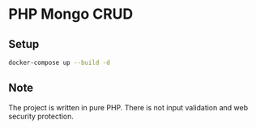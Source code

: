 # PHP Mongo CRUD

## Setup

```bash
docker-compose up --build -d
```

## Note

The project is written in pure PHP.
There is not input validation and web security protection.
